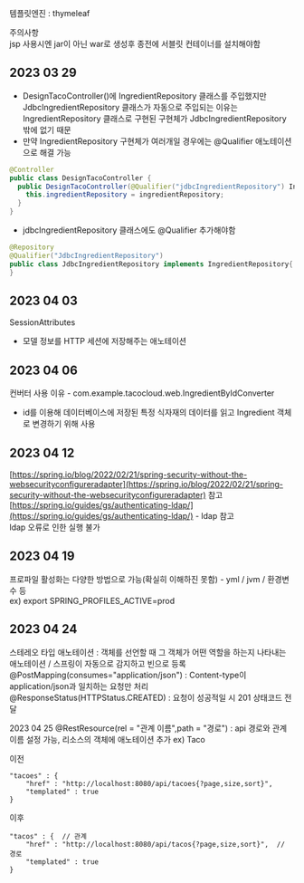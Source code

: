 템플릿엔진 : thymeleaf  

주의사항  
jsp 사용시엔 jar이 아닌 war로 생성후 종전에 서블릿 컨테이너를 설치해야함

2023 03 29
---
- DesignTacoController()에 IngredientRepository 클래스를 주입했지만 JdbcIngredientRepository 클래스가 자동으로 주입되는 이유는 IngredientRepository 클래스로 구현된 구현체가 JdbcIngredientRepository 밖에 없기 때문  
- 만약 IngredientRepository 구현체가 여러개일 경우에는 @Qualifier 애노테이션으로 해결 가능
```java
@Controller
public class DesignTacoController {
  public DesignTacoController(@Qualifier("jdbcIngredientRepository") IngredientRepository ingredientRepository) {
    this.ingredientRepository = ingredientRepository;
  }
}
```
- jdbcIngredientRepository 클래스에도 @Qualifier 추가해야함
```java
@Repository
@Qualifier("JdbcIngredientRepository")
public class JdbcIngredientRepository implements IngredientRepository{
}
```

2023 04 03
---
SessionAttributes
- 모델 정보를 HTTP 세션에 저장해주는 애노테이션

2023 04 06
---
컨버터 사용 이유 - com.example.tacocloud.web.IngredientByIdConverter
- id를 이용해 데이터베이스에 저장된 특정 식자재의 데이터를 읽고 Ingredient 객체로 변경하기 위해 사용

2023 04 12
---
[https://spring.io/blog/2022/02/21/spring-security-without-the-websecurityconfigureradapter](https://spring.io/blog/2022/02/21/spring-security-without-the-websecurityconfigureradapter) 참고  
[https://spring.io/guides/gs/authenticating-ldap/](https://spring.io/guides/gs/authenticating-ldap/) - ldap 참고  
ldap 오류로 인한 실행 불가

2023 04 19
---
프로파일 활성화는 다양한 방법으로 가능(확실히 이해하진 못함) - yml / jvm / 환경변수 등  
ex) export SPRING_PROFILES_ACTIVE=prod

2023 04 24
---
스테레오 타입 애노테이션 : 객체를 선언할 때 그 객체가 어떤 역할을 하는지 나타내는 애노테이션 / 스프링이 자동으로 감지하고 빈으로 등록  
@PostMapping(consumes="application/json") : Content-type이 application/json과 일치하는 요청만 처리  
@ResponseStatus(HTTPStatus.CREATED) : 요청이 성공적일 시 201 상태코드 전달  

2023 04 25
@RestResource(rel = "관계 이름",path = "경로") : api 경로와 관계 이름 설정 가능, 리소스의 객체에 애노테이션 추가 ex) Taco

이전
```
"tacoes" : {
    "href" : "http://localhost:8080/api/tacoes{?page,size,sort}",
    "templated" : true
}
```
이후
```
"tacos" : {  // 관계
    "href" : "http://localhost:8080/api/tacos{?page,size,sort}",  // 경로
    "templated" : true
}
```